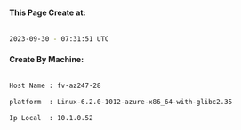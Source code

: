 
   
#### This Page Create at:

```bash

2023-09-30 - 07:31:51 UTC

```

#### Create By Machine:

```bash

Host Name : fv-az247-28

platform  : Linux-6.2.0-1012-azure-x86_64-with-glibc2.35

Ip Local  : 10.1.0.52

```

